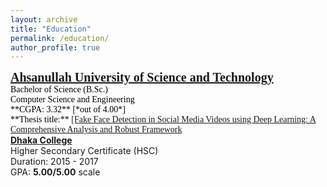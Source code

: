 ```yaml
---
layout: archive
title: "Education"
permalink: /education/
author_profile: true
---
```


<!-- B.Sc. -->
<span style="font-family:Georgia; color:black;">
<span style="color:black; font-size:20px; font-family:Calisto MT"><b><a href="https://aust.edu" target="_blank">Ahsanullah University of Science and Technology</a></b></span><br/>
Bachelor of Science (B.Sc.)<br/>
Computer Science and Engineering <br/>
**CGPA: 3.32** [*out of 4.00*] <br/>
**Thesis title:** <a href="../files/B.Sc. Thesis/B.Sc. Thesis.pdf">[Fake Face Detection in Social Media Videos using Deep Learning: A Comprehensive Analysis and Robust Framework<a/> <br/>
</span>

<!-- HSC -->
<span style="font-family:Georgia; color:black;">
<span style="color:black; font-size:20px"><b><a href="http://dhakacollege.edu.bd/" target="_blank">Dhaka College</a></b></span><br/>
Higher Secondary Certificate (HSC) <br/>
Duration: 2015 - 2017 <br/>
GPA: <b>5.00/5.00</b> scale <br/>
</span>
